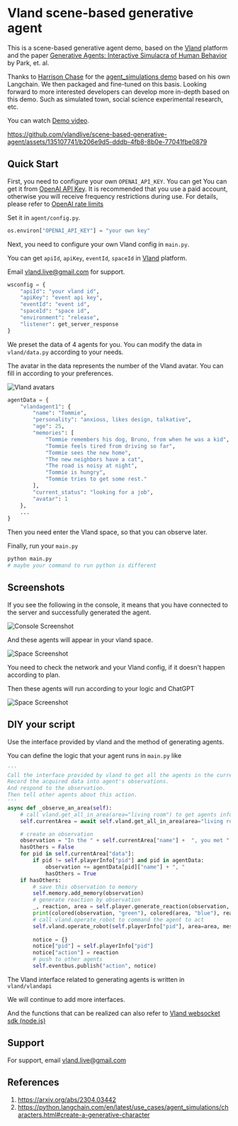 
# Vland scene-based generative agent
This is a scene-based generative agent demo, based on the [Vland](https://us.vland.live/app) platform and the paper [Generative Agents: Interactive Simulacra of Human Behavior](https://arxiv.org/abs/2304.03442) by Park, et. al.

Thanks to [Harrison Chase](https://github.com/hwchase17) for the [agent_simulations demo](https://python.langchain.com/en/latest/use_cases/agent_simulations/characters.html#generative-agents-in-langchain) based on his own Langchain. We then packaged and fine-tuned on this basis. Looking forward to more interested developers can develop more in-depth based on this demo. Such as simulated town, social science experimental research, etc.

You can watch [Demo video](https://cocos.vland.live/docs/python/demo.mp4).

https://github.com/vlandlive/scene-based-generative-agent/assets/135107741/b206e9d5-dddb-4fb8-8b0e-77041fbe0879



## Quick Start

First, you need to configure your own `OPENAI_API_KEY`. You can get You can get it from [OpenAI API Key](https://platform.openai.com/account/api-keys). It is recommended that you use a paid account, otherwise you will receive frequency restrictions during use. For details, please refer to [OpenAI rate limits](https://platform.openai.com/docs/guides/rate-limits/overview)

Set it in `agent/config.py`.
```python
os.environ["OPENAI_API_KEY"] = "your own key"
```

Next, you need to configure your own Vland config in `main.py`.

You can get `apiId`, `apiKey`, `eventId`, `spaceId` in [Vland](https://us.vland.live/app) platform. 

Email vland.live@gmail.com for support.
```python
wsconfig = {
    "apiId": "your vland id",
    "apiKey": "event api key",
    "eventId": "event id",
    "spaceId": "space id",
    "environment": "release",
    "listener": get_server_response
}
```

We preset the data of 4 agents for you. You can modify the data in `vland/data.py` according to your needs.

The avatar in the data represents the number of the Vland avatar. You can fill in according to your preferences.

![Vland avatars](https://cocos.vland.live/docs/python/avatars.png)

```python
agentData = {
    "vlandagent1": {
        "name": "Tommie",
        "personality": "anxious, likes design, talkative",
        "age": 25,
        "memories": [
            "Tommie remembers his dog, Bruno, from when he was a kid",
            "Tommie feels tired from driving so far",
            "Tommie sees the new home",
            "The new neighbors have a cat",
            "The road is noisy at night",
            "Tommie is hungry",
            "Tommie tries to get some rest."
        ],
        "current_status": "looking for a job",
        "avatar": 1
    },
    ...
}
```

Then you need enter the Vland space, so that you can observe later.

Finally, run your `main.py`
```python
python main.py
# maybe your command to run python is different
```

## Screenshots
If you see the following in the console, it means that you have connected to the server and successfully generated the agent. 

![Console Screenshot](https://cocos.vland.live/docs/python/screenshot1.png)

And these agents will appear in your vland space.

![Space Screenshot](https://cocos.vland.live/docs/python/screenshot2.png)

You need to check the network and your Vland config, if it doesn't happen according to plan.

Then these agents will run according to your logic and ChatGPT

![Space Screenshot](https://cocos.vland.live/docs/python/screenshot3.png)
## DIY your script
Use the interface provided by vland and the method of generating agents.

You can define the logic that your agent runs in `main.py` like

```python
'''
Call the interface provided by vland to get all the agents in the current area.
Record the acquired data into agent's observations.
And respond to the observation.
Then tell other agents about this action.
'''        
async def _observe_an_area(self):
    # call vland.get_all_in_area(area="living room") to get agents info in the current area
    self.currentArea = await self.vland.get_all_in_area(area="living room")

    # create an observation
    observation = "In the " + self.currentArea["name"] +  ", you met "
    hasOthers = False
    for pid in self.currentArea["data"]:
        if pid != self.playerInfo["pid"] and pid in agentData:
            observation += agentData[pid]["name"] + ", "
            hasOthers = True
    if hasOthers:
        # save this observation to memory
        self.memory.add_memory(observation)
        # generate reaction by observation
        _, reaction, area = self.player.generate_reaction(observation, self.areaList["names"])
        print(colored(observation, "green"), colored(area, "blue"), reaction)
        # call vland.operate_robot to command the agent to act
        self.vland.operate_robot(self.playerInfo["pid"], area=area, message=reaction)
            
        notice = {}
        notice["pid"] = self.playerInfo["pid"]
        notice["action"] = reaction
        # push to other agents
        self.eventbus.publish("action", notice)

```

The Vland interface related to generating agents is written in `vland/vlandapi`

We will continue to add more interfaces.

And the functions that can be realized can also refer to [Vland websocket sdk (node.js)](https://cocos.vland.live/docs/)
## Support

For support, email vland.live@gmail.com


## References

1. https://arxiv.org/abs/2304.03442
2. https://python.langchain.com/en/latest/use_cases/agent_simulations/characters.html#create-a-generative-character
